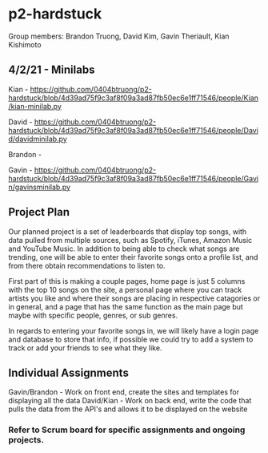 # p2-hardstuck

Group members: Brandon Truong, David Kim, Gavin Theriault, Kian Kishimoto

## 4/2/21 - Minilabs
Kian - https://github.com/0404btruong/p2-hardstuck/blob/4d39ad75f9c3af8f09a3ad87fb50ec6e1ff71546/people/Kian/kian-minilab.py

David - https://github.com/0404btruong/p2-hardstuck/blob/4d39ad75f9c3af8f09a3ad87fb50ec6e1ff71546/people/David/davidminilab.py

Brandon - 

Gavin - https://github.com/0404btruong/p2-hardstuck/blob/4d39ad75f9c3af8f09a3ad87fb50ec6e1ff71546/people/Gavin/gavinsminilab.py


## Project Plan

Our planned project is a set of leaderboards that display top songs, with data pulled from multiple sources, such as Spotify, iTunes, Amazon Music and YouTube Music. In addition to being able to check what songs are trending, one will be able to enter their favorite songs onto a profile list, and from there obtain recommendations to listen to.

First part of this is making a couple pages, home page is just 5 columns with the top 10 songs on the site, a personal page where you can track artists you like and where their songs are placing in respective catagories or in general, and a page that has the same function as the main page but maybe with specific people, genres, or sub genres.

In regards to entering your favorite songs in, we will likely have a login page and database to store that info, if possible we could try to add a system to track or add your friends to see what they like.

## Individual Assignments

Gavin/Brandon - Work on front end, create the sites and templates for displaying all the data
David/Kian - Work on back end, write the code that pulls the data from the API's and allows it to be displayed on the website


### Refer to Scrum board for specific assignments and ongoing projects.
